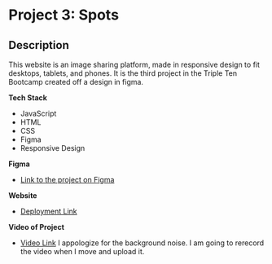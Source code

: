 # Project 3: Spots

## Description

This website is an image sharing platform, made in responsive design to fit desktops, tablets, and phones. It is the third project in the Triple Ten Bootcamp created off a design in figma.

**Tech Stack**

- JavaScript
- HTML
- CSS
- Figma
- Responsive Design

**Figma**

- [Link to the project on Figma](https://www.figma.com/file/BBNm2bC3lj8QQMHlnqRsga/Sprint-3-Project-%E2%80%94-Spots?type=design&node-id=2%3A60&mode=design&t=afgNFybdorZO6cQo-1)

**Website**

- [Deployment Link](https://josiahped.github.io/se_project_spots/)

**Video of Project**

- [Video Link](https://drive.google.com/file/d/1JraCFT2XVYZULEdfo0998l9qTBKdUbqf/view?usp=sharing)
  I appologize for the background noise. I am going to rerecord the video when I move and upload it.
